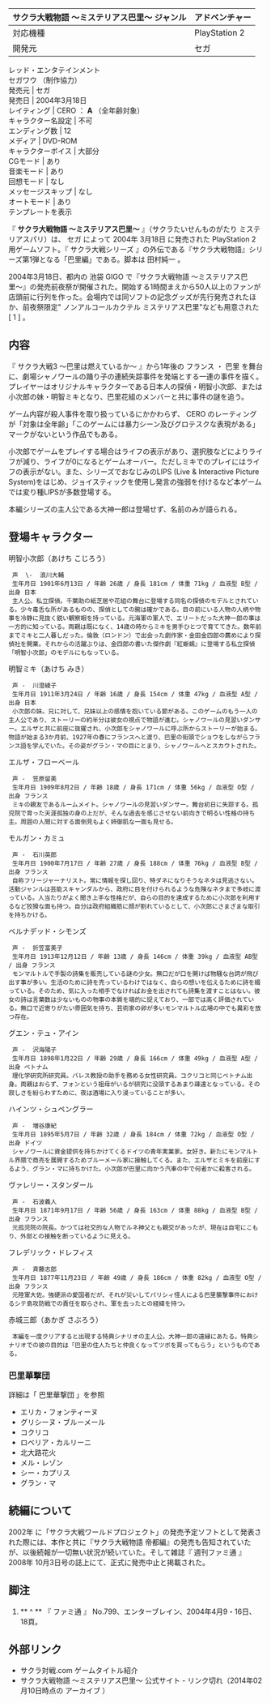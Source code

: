 サクラ大戦物語 〜ミステリアス巴里〜  ジャンル  |  アドベンチャー   
---|---  
対応機種  |  PlayStation 2   
開発元  |  セガ    
レッド・エンタテインメント  
セガワウ  （制作協力）  
発売元  |  セガ   
発売日  |  2004年3月18日   
レイティング  |  CERO  ：  **A** （全年齢対象）   
キャラクター名設定  |  不可   
エンディング数  |  12   
メディア  |  DVD-ROM   
キャラクターボイス  |  大部分   
CGモード  |  あり   
音楽モード  |  あり   
回想モード  |  なし   
メッセージスキップ  |  なし   
オートモード  |  あり   
テンプレートを表示  
  
『 **サクラ大戦物語 〜ミステリアス巴里〜** 』（サクラたいせんものがたり ミステリアスパリ）は、  セガ  によって  2004年  3月18日
に発売された  PlayStation 2  用ゲームソフト。『  サクラ大戦シリーズ
』の外伝である『サクラ大戦物語』シリーズ第1弾となる「巴里編」である。脚本は  田村純一  。

2004年3月18日、都内の  池袋  GIGO  で『サクラ大戦物語
〜ミステリアス巴里〜』の発売前夜祭が開催された。開始する1時間まえから50人以上のファンが店頭前に行列を作った。会場内では同ソフトの記念グッズが先行発売されたほか、前夜祭限定"
ノンアルコールカクテル  ミステリアス巴里"なども用意された  [  1  ]  。

##  内容



『  サクラ大戦3 〜巴里は燃えているか〜  』から1年後の  フランス  ・  巴里
を舞台に、劇場シャノワールの踊り子の連続失踪事件を発端とする一連の事件を描く。プレイヤーはオリジナルキャラクターである日本人の探偵・明智小次郎、または小次郎の妹・明智ミキとなり、巴里花組のメンバーと共に事件の謎を追う。

ゲーム内容が殺人事件を取り扱っているにかかわらず、  CERO
のレーティングが「対象は全年齢」「このゲームには暴力シーン及びグロテスクな表現がある」マークがないという作品でもある。

小次郎でゲームをプレイする場合はライフの表示があり、選択肢などによりライフが減り、ライフが0になるとゲームオーバー。ただしミキでのプレイにはライフの表示がない。また、シリーズでおなじみのLIPS
(Live & Interactive Picture
System)をはじめ、ジョイスティックを使用し発言の強弱を付けるなど本ゲームでは変り種LIPSが多数登場する。

本編シリーズの主人公である大神一郎は登場せず、名前のみが語られる。

##  登場キャラクター



明智小次郎（あけち こじろう）

     声  \-  浪川大輔 
     生年月日 1901年6月13日 / 年齢 26歳 / 身長 181cm / 体重 71kg / 血液型 B型 / 出身 日本 
     主人公。私立探偵。千葉助の紙芝居や花組の舞台に登場する同名の探偵のモデルとされている。少々毒舌な所があるものの、探偵としての腕は確かである。目の前にいる人物の人柄や物事を冷静に見抜く鋭い観察眼を持っている。元海軍の軍人で、エリートだった大神一郎の事は一方的に知っている。両親は既になく、14歳の時からミキを男手ひとつで育ててきた。数年前までミキと二人暮しだった。倫敦（ロンドン）で出会った劇作家・金田金四郎の薦めにより探偵社を開業。それからの活躍ぶりは、金四郎の書いた傑作劇『紅蜥蜴』に登場する私立探偵「明智小次郎」のモデルにもなっている。 
明智ミキ（あけち みき）

     声 -  川澄綾子 
     生年月日 1911年3月24日 / 年齢 16歳 / 身長 154cm / 体重 47kg / 血液型 A型 / 出身 日本 
     小次郎の妹。兄に対して、兄妹以上の感情を抱いている節がある。このゲームのもう一人の主人公であり、ストーリーの約半分は彼女の視点で物語が進む。シャノワールの見習いダンサー。エルザと共に前座に抜擢され、小次郎をシャノワールに呼ぶ所からストーリーが始まる。物語が始まる3か月前、1927年の春にフランスへと渡り、巴里の街頭でショウをしながらフランス語を学んでいた。その姿がグラン・マの目にとまり、シャノワールへとスカウトされた。 
エルザ・フローベール

     声 -  笠原留美 
     生年月日 1909年8月2日 / 年齢 18歳 / 身長 171cm / 体重 56kg / 血液型 O型 / 出身 フランス 
     ミキの親友であるルームメイト。シャノワールの見習いダンサー。舞台初日に失踪する。孤児院で育った天涯孤独の身の上だが、そんな過去を感じさせない前向きで明るい性格の持ち主。周囲の人間に対する面倒見もよく姉御肌な一面も見せる。 
モルガン・カミュ

     声 -  石川英郎 
     生年月日 1900年7月17日 / 年齢 27歳 / 身長 188cm / 体重 76kg / 血液型 B型 / 出身 フランス 
     自称フリージャーナリスト。常に情報を探し回り、特ダネになりそうなネタは見逃さない。活動ジャンルは芸能スキャンダルから、政府に目を付けられるような危険なネタまで多岐に渡っている。人当たりがよく聞き上手な性格だが、自らの目的を達成するために小次郎を利用するなど狡猾な面も持つ。自分は政府組織筋に顔が割れているとして、小次郎にさまざまな取引を持ちかける。 
ベルナデッド・シモンズ

     声 -  折笠富美子 
     生年月日 1913年12月12日 / 年齢 13歳 / 身長 146cm / 体重 39kg / 血液型 AB型 / 出身 フランス 
     モンマルトルで手製の詩集を販売している謎の少女。無口だが口を開けば物騒な台詞が飛び出す事が多い。生活のために詩を売っているわけではなく、自らの想いを伝えるために詩を綴っている。そのため、気に入った相手でなければお金を出されても詩集を渡すことはない。彼女の詩は言葉数は少ないものの物事の本質を端的に捉えており、一部では高く評価されている。無口で近寄りがたい雰囲気を持ち、芸術家の卵が多いモンマルトル広場の中でも異彩を放つ存在。 
グエン・テュ・アイン

     声 -  沢海陽子 
     生年月日 1898年1月22日 / 年齢 29歳 / 身長 166cm / 体重 49kg / 血液型 A型 / 出身 ベトナム 
     理化学研究所研究員。バレス教授の助手を務める女性研究員。コクリコと同じベトナム出身。両親はおらず、フォンという祖母がいるが研究に没頭するあまり疎遠となっている。その寂しさを紛らわすために、夜は酒場に入り浸っていることが多い。 
ハインツ・シュペングラー

     声 -  増谷康紀 
     生年月日 1895年5月7日 / 年齢 32歳 / 身長 184cm / 体重 72kg / 血液型 O型 / 出身 ドイツ 
     シャノワールに資金提供を持ちかけてくるドイツの青年実業家。女好き。新たにモンマルトル界隈で商売を展開するためブルーメール家に接触してくる。また、エルザとミキを前座にするよう、グラン・マに持ちかけた。小次郎が巴里に向かう汽車の中で何者かに殺害される。 
ヴァレリー・スタンダール

     声 -  石波義人 
     生年月日 1871年9月17日 / 年齢 56歳 / 身長 163cm / 体重 88kg / 血液型 B型 / 出身 フランス 
     元孤児院の院長。かつては社交的な人物でルネ神父とも親交があったが、現在は自宅にこもり、外部との接触を断っているように見える。 
フレデリック・ドレフィス

     声 -  斉藤志郎 
     生年月日 1877年11月23日 / 年齢 49歳 / 身長 186cm / 体重 82kg / 血液型 O型 / 出身 フランス 
     元陸軍大佐。強硬派の愛国者だが、それが災いしてパリシィ怪人による巴里襲撃事件におけるシテ島攻防戦での責任を取らされ、軍を去ったとの経緯を持つ。 
赤城三郎（あかぎ さぶろう）

     本編を一度クリアすると出現する特典シナリオの主人公。大神一郎の遠縁にあたる。特典シナリオでの彼の目的は「巴里の住人たちと仲良くなってツボを買ってもらう」というものである。 

###  巴里華撃団



詳細は「  巴里華撃団  」を参照

  * エリカ・フォンティーヌ 
  * グリシーヌ・ブルーメール 
  * コクリコ 
  * ロベリア・カルリーニ 
  * 北大路花火 
  * メル・レゾン 
  * シー・カプリス 
  * グラン・マ 

##  続編について



2002年  に「サクラ大戦ワールドプロジェクト」の発売予定ソフトとして発表された際には、本作と共に『サクラ大戦物語
帝都編』の発売も告知されていたが、以後続報が一切無い状況が続いていた。そして雑誌『  週刊ファミ通  』  2008年
10月3日号の誌上にて、正式に発売中止と掲載された。

##  脚注



  1. ** ^  ** 『  ファミ通  』 No.799、エンターブレイン、2004年4月9・16日、18頁。 

##  外部リンク



  * サクラ対戦.com ゲームタイトル紹介 
  * サクラ大戦物語 〜ミステリアス巴里〜 公式サイト  \- リンク切れ（2014年02月10日時点の  アーカイブ  ） 

